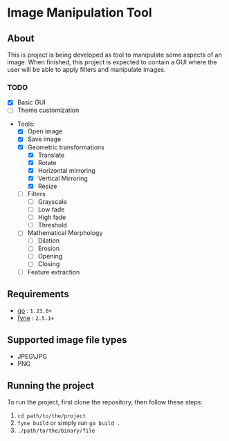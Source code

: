 # Image Manipulation Tool

## About

This is project is being developed as tool to manipulate some aspects of an image. When finished, this project is
expected to contain a GUI where the user will be able to apply filters and manipulate images.

### TODO

- [X] Basic GUI
- [ ] Theme customization
- Tools:
    - [X] Open image
    - [X] Save image
    - [X] Geometric transformations
        - [X] Translate
        - [X] Rotate
        - [X] Horizontal mirroring
        - [X] Vertical Mirroring
        - [X] Resize
    - [ ] Filters
        - [ ] Grayscale
        - [ ] Low fade
        - [ ] High fade
        - [ ] Threshold
    - [ ] Mathematical Morphology
        - [ ] Dilation
        - [ ] Erosion
        - [ ] Opening
        - [ ] Closing
    - [ ] Feature extraction

## Requirements

- [go](https://go.dev/dl/) : `1.23.0+`
- [fyne](https://fyne.io/) : `2.5.1+`

## Supported image file types

* JPEG\JPG
* PNG

## Running the project

To run the project, first clone the repository, then follow these steps:

1. `cd path/to/the/project`
2. `fyne build` or simply run `go build .`
3. `./path/to/the/binary/file`
